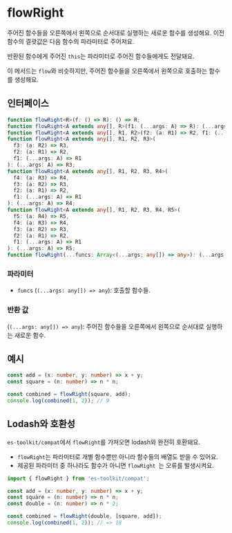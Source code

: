 # flowRight

주어진 함수들을 오른쪽에서 왼쪽으로 순서대로 실행하는 새로운 함수를 생성해요. 이전 함수의 결괏값은 다음 함수의 파라미터로 주어져요.

반환된 함수에게 주어진 `this`는 파라미터로 주어진 함수들에게도 전달돼요.

이 메서드는 `flow`와 비슷하지만, 주어진 함수들을 오른쪽에서 왼쪽으로 호출하는 함수를 생성해요.

## 인터페이스

```typescript
function flowRight<R>(f: () => R): () => R;
function flowRight<A extends any[], R>(f1: (...args: A) => R): (...args: A) => R;
function flowRight<A extends any[], R1, R2>(f2: (a: R1) => R2, f1: (...args: A) => R1): (...args: A) => R2;
function flowRight<A extends any[], R1, R2, R3>(
  f3: (a: R2) => R3,
  f2: (a: R1) => R2,
  f1: (...args: A) => R1
): (...args: A) => R3;
function flowRight<A extends any[], R1, R2, R3, R4>(
  f4: (a: R3) => R4,
  f3: (a: R2) => R3,
  f2: (a: R1) => R2,
  f1: (...args: A) => R1
): (...args: A) => R4;
function flowRight<A extends any[], R1, R2, R3, R4, R5>(
  f5: (a: R4) => R5,
  f4: (a: R3) => R4,
  f3: (a: R2) => R3,
  f2: (a: R1) => R2,
  f1: (...args: A) => R1
): (...args: A) => R5;
function flowRight(...funcs: Array<(...args: any[]) => any>): (...args: any[]) => any;
```

### 파라미터

- `funcs` (`(...args: any[]) => any`): 호출할 함수들.

### 반환 값

(`(...args: any[]) => any`): 주어진 함수들을 오른쪽에서 왼쪽으로 순서대로 실행하는 새로운 함수.

## 예시

```typescript
const add = (x: number, y: number) => x + y;
const square = (n: number) => n * n;

const combined = flowRight(square, add);
console.log(combined(1, 2)); // 9
```


## Lodash와 호환성  

`es-toolkit/compat`에서 `flowRight`를 가져오면 lodash와 완전히 호환돼요.

- `flowRight`는 파라미터로 개별 함수뿐만 아니라 함수들의 배열도 받을 수 있어요.
- 제공된 파라미터 중 하나라도 함수가 아니면 `flowRight `는 오류를 발생시켜요.
```typescript
import { flowRight } from 'es-toolkit/compat';

const add = (x: number, y: number) => x + y;
const square = (n: number) => n * n;
const double = (n: number) => n * 2;

const combined = flowRight(double, [square, add]);
console.log(combined(1, 2)); // => 18
```